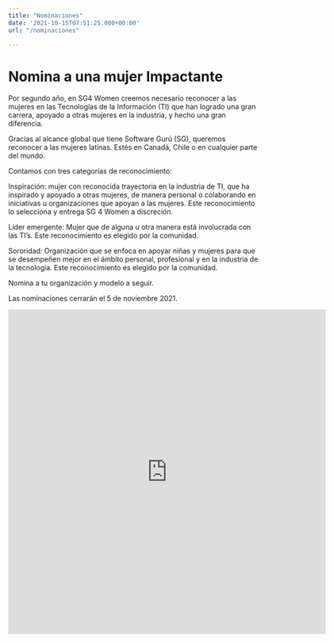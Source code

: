 ```yaml
---
title: "Nominaciones"
date: '2021-10-15T07:51:25.000+00:00'
url: "/nominaciones"

---
```


# Nomina a una mujer Impactante


Por segundo año, en SG4 Women creemos necesario reconocer a las mujeres en las Tecnologías de la Información (TI) que han logrado una gran carrera, apoyado a otras mujeres en la industria, y hecho una gran diferencia.


Gracias al alcance global que tiene Software Gurú (SG), queremos  reconocer a las mujeres latinas. Estés en Canadá, Chile o en cualquier parte del mundo.


Contamos con tres categorías de reconocimiento:

Inspiración: mujer con reconocida trayectoria en la industria de TI, que ha inspirado y apoyado a otras mujeres, de manera personal o colaborando en iniciativas u organizaciones que apoyan a las mujeres. Este reconocimiento lo selecciona y entrega SG 4 Women a discreción.


Líder emergente: Mujer que de alguna u otra manera está involucrada con las TI’s. Este reconocimiento es elegido por la comunidad.

Sororidad: Organización que se enfoca en apoyar niñas y mujeres para que se desempeñen mejor en el ámbito personal, profesional y en la industria de la tecnología. Este reconocimiento es elegido por la comunidad.


Nomina a tu organización y modelo a seguir.

Las nominaciones cerrarán el 5 de noviembre 2021.

<center>
<div class = "container">
<iframe src="https://docs.google.com/forms/d/e/1FAIpQLSeudnHiUjtKpzQIR97NMTvKYo3MzLNgLmTz41H2aPEh_Lwv_g/viewform?embedded=true" width="640" height="655" frameborder="0" marginheight="0" marginwidth="0">Cargando…</iframe>
</div>
</center>